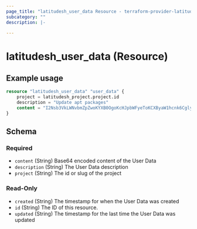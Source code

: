 ```yaml
---
page_title: "latitudesh_user_data Resource - terraform-provider-latitudesh"
subcategory: ""
description: |-
  
---
```


# latitudesh_user_data (Resource)



## Example usage

```terraform
resource "latitudesh_user_data" "user_data" {
    project = latitudesh_project.project.id
    description = "Update apt packages"
    content = "I2Nsb3VkLWNvbmZpZwoKYXB0OgoKcHJpbWFyeToKCXByaW1hcnk6CglyZXF1aXJlOiBbZGVmYXVsdF0KICB1cmk6IGh0dHA6Ly91cy5hcmNoaXZlLnVidW50dS5jb20vdWJ1bnR1Lwo="
}
```

<!-- schema generated by tfplugindocs -->
## Schema

### Required

- `content` (String) Base64 encoded content of the User Data
- `description` (String) The User Data description
- `project` (String) The id or slug of the project

### Read-Only

- `created` (String) The timestamp for when the User Data was created
- `id` (String) The ID of this resource.
- `updated` (String) The timestamp for the last time the User Data was updated